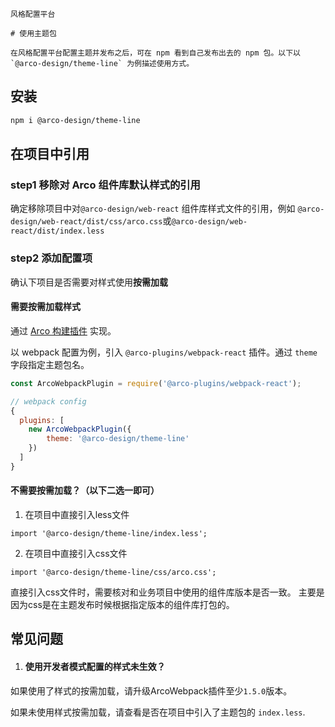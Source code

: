 `````
风格配置平台

# 使用主题包

在风格配置平台配置主题并发布之后，可在 npm 看到自己发布出去的 npm 包。以下以 `@arco-design/theme-line` 为例描述使用方式。
`````

## 安装

```bash
npm i @arco-design/theme-line
```

## 在项目中引用

### step1 移除对 Arco 组件库默认样式的引用

确定移除项目中对`@arco-design/web-react` 组件库样式文件的引用，例如 `@arco-design/web-react/dist/css/arco.css`或`@arco-design/web-react/dist/index.less`

### step2 添加配置项

确认下项目是否需要对样式使用**按需加载**

#### 需要按需加载样式

通过 [Arco 构建插件](https://github.com/arco-design/arco-plugins/blob/main/README.zh-CN.md) 实现。

以 webpack 配置为例，引入 `@arco-plugins/webpack-react` 插件。通过 `theme` 字段指定主题包名。

```js
const ArcoWebpackPlugin = require('@arco-plugins/webpack-react');

// webpack config
{
  plugins: [
    new ArcoWebpackPlugin({
        theme: '@arco-design/theme-line'
    })
  ]
}
```

#### 不需要按需加载？（以下二选一即可）

1.  在项目中直接引入less文件

`import '@arco-design/theme-line/index.less';`

2.  在项目中直接引入css文件

`import '@arco-design/theme-line/css/arco.css';`

直接引入css文件时，需要核对和业务项目中使用的组件库版本是否一致。 主要是因为css是在主题发布时候根据指定版本的组件库打包的。

## 常见问题

1. #### 使用开发者模式配置的样式未生效？

如果使用了样式的按需加载，请升级ArcoWebpack插件至少`1.5.0`版本。

如果未使用样式按需加载，请查看是否在项目中引入了主题包的 `index.less`.
